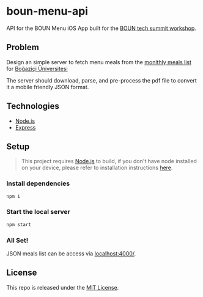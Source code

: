 # boun-menu-api

API for the BOUN Menu iOS App built for the [BOUN tech summit workshop](https://bountechsummit.com/).

## Problem

Design an simple server to fetch menu meals from the [monlthly meals list](http://www.boun.edu.tr/Assets/Documents/Content/Public/kampus_hayati/yemek_listesi.pdf) for [Boğaziçi Üniversitesi](http://www.boun.edu.tr/)

The server should download, parse, and pre-process the pdf file to convert it a mobile friendly JSON format.

## Technologies

- [Node.js](https://nodejs.org/en/)
- [Express](https://expressjs.com/)

## Setup

> This project requires [Node.js](https://nodejs.org/en/) to build, if you don't have node installed on your device, please refer to installation instructions [here](https://nodejs.org/en/download/).

### Install dependencies

```bash
npm i
```

### Start the local server

```bash
npm start
```

### All Set!

JSON meals list can be access via [localhost:4000/](http://localhost:4000/).

## License

This repo is released under the [MIT License](https://github.com/Teknasyon-Teknoloji/boun-menu-api/blob/master/README.md).